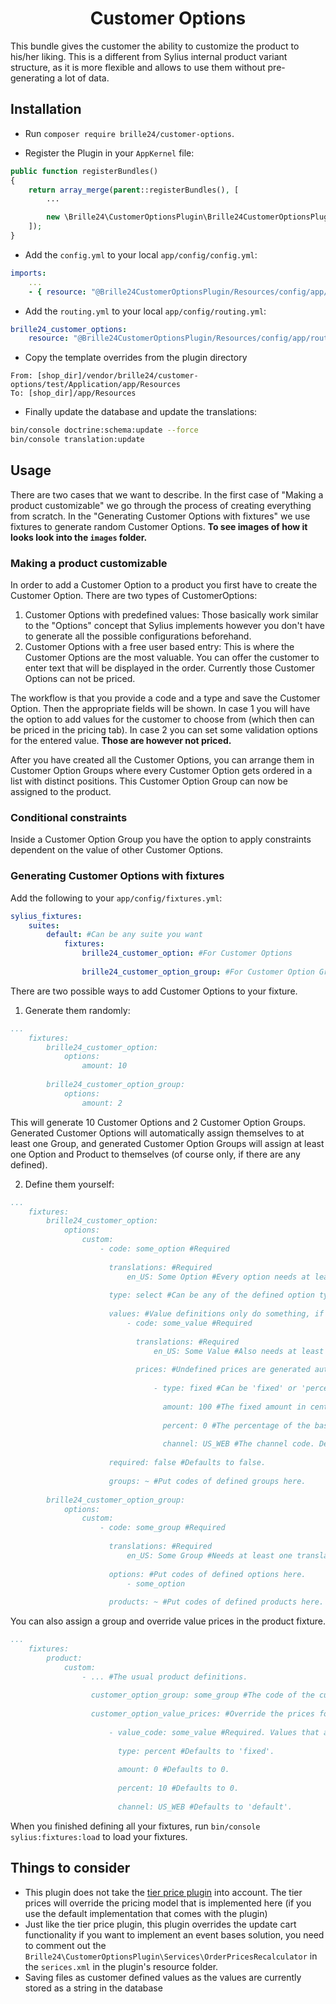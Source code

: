 <h1 align="center">Customer Options</h1>
This bundle gives the customer the ability to customize the product to his/her liking. This is a different from Sylius internal product variant structure, as it is more flexible and allows to use them without pre-generating a lot of data.

## Installation

* Run `composer require brille24/customer-options`.

* Register the Plugin in your `AppKernel` file:

```php
public function registerBundles()
{
    return array_merge(parent::registerBundles(), [
        ...

        new \Brille24\CustomerOptionsPlugin\Brille24CustomerOptionsPlugin(),
    ]);
}
```
* Add the `config.yml` to your local `app/config/config.yml`:
```yaml
imports:
    ...
    - { resource: "@Brille24CustomerOptionsPlugin/Resources/config/app/config.yml" }
```

* Add the `routing.yml` to your local `app/config/routing.yml`:
```yaml
brille24_customer_options:
    resource: "@Brille24CustomerOptionsPlugin/Resources/config/app/routing.yml"
```

* Copy the template overrides from the plugin directory
```
From: [shop_dir]/vendor/brille24/customer-options/test/Application/app/Resources
To: [shop_dir]/app/Resources
```

* Finally update the database and update the translations:
```bash
bin/console doctrine:schema:update --force
bin/console translation:update
```

## Usage
There are two cases that we want to describe. In the first case of "Making a product customizable" we go through the process
of creating everything from scratch. In the "Generating Customer Options with fixtures" we use fixtures to generate 
random Customer Options.
**To see images of how it looks look into the `images` folder.**

### Making a product customizable
In order to add a Customer Option to a product you first have to create the Customer Option. There are two types of CustomerOptions:

1. Customer Options with predefined values: Those basically work similar to the "Options" concept that Sylius implements however you
don't have to generate all the possible configurations beforehand.
1. Customer Options with a free user based entry: This is where the Customer Options are the most valuable. You can offer the
customer to enter text that will be displayed in the order. Currently those Customer Options can not be priced.

The workflow is that you provide a code and a type and save the Customer Option. Then the appropriate fields will be shown.
In case 1 you will have the option to add values for the customer to choose from (which then can be priced in the pricing tab). 
In case 2 you can set some validation options for the entered value. **Those are however not priced.**

After you have created all the Customer Options, you can arrange them in Customer Option Groups where every Customer Option gets ordered
in a list with distinct positions. This Customer Option Group can now be assigned to the product. 

### Conditional constraints
Inside a Customer Option Group you have the option to apply constraints dependent on the value of other Customer Options.

### Generating Customer Options with fixtures
Add the following to your `app/config/fixtures.yml`:
```yaml
sylius_fixtures:
    suites:
        default: #Can be any suite you want
            fixtures:
                brille24_customer_option: #For Customer Options
                
                brille24_customer_option_group: #For Customer Option Groups
```

There are two possible ways to add Customer Options to your fixture.
1. Generate them randomly:
```yaml
...
    fixtures:
        brille24_customer_option:
            options:
                amount: 10
        
        brille24_customer_option_group:
            options:
                amount: 2
```
This will generate 10 Customer Options and 2 Customer Option Groups. Generated Customer Options will automatically assign
themselves to at least one Group, and generated Customer Option Groups will assign at least one Option and Product to
themselves (of course only, if there are any defined).

2. Define them yourself:
```yaml
...
    fixtures:
        brille24_customer_option:
            options:
                custom:
                    - code: some_option #Required
                    
                      translations: #Required
                          en_US: Some Option #Every option needs at least one translation.
                          
                      type: select #Can be any of the defined option types. Defaults to 'text'.
                      
                      values: #Value definitions only do something, if the type is 'select' or 'multi_select'.
                          - code: some_value #Required
                          
                            translations: #Required
                                en_US: Some Value #Also needs at least one translation.
                            
                            prices: #Undefined prices are generated automatically for every option value and channel with default values.
                                
                                - type: fixed #Can be 'fixed' or 'percent'. Defaults to 'fixed'.
                                
                                  amount: 100 #The fixed amount in cents. Defaults to 0.
                                
                                  percent: 0 #The percentage of the base price. Defaults to 0.
                                
                                  channel: US_WEB #The channel code. Defaults to 'default'.
                                  
                      required: false #Defaults to false.
                      
                      groups: ~ #Put codes of defined groups here.
                      
        brille24_customer_option_group:
            options:
                custom:
                    - code: some_group #Required
                      
                      translations: #Required
                          en_US: Some Group #Needs at least one translation.
                          
                      options: #Put codes of defined options here.
                          - some_option
                          
                      products: ~ #Put codes of defined products here.
```

You can also assign a group and override value prices in the product fixture.
```yaml
...
    fixtures:
        product:
            custom:
                - ... #The usual product definitions.
                
                  customer_option_group: some_group #The code of the customer option group the product should have assigned.
                  
                  customer_option_value_prices: #Override the prices for customer option values per channel.
                      
                      - value_code: some_value #Required. Values that are not present in the assigned group are ignored.
                       
                        type: percent #Defaults to 'fixed'.
                       
                        amount: 0 #Defaults to 0.
                       
                        percent: 10 #Defaults to 0.
                      
                        channel: US_WEB #Defaults to 'default'.
```

When you finished defining all your fixtures, run `bin/console sylius:fixtures:load` to load your fixtures.

## Things to consider
* This plugin does not take the [tier price plugin](https://packagist.org/packages/brille24/tierprice-plugin) into account. The tier prices will override the pricing model that is implemented here (if you use the default implementation that comes with the plugin)
* Just like the tier price plugin, this plugin overrides the update cart functionality if you want to implement an event bases solution, you need to comment out the `Brille24\CustomerOptionsPlugin\Services\OrderPricesRecalculator` in the `serices.xml` in the plugin's resource folder.
* Saving files as customer defined values as the values are currently stored as a string in the database
